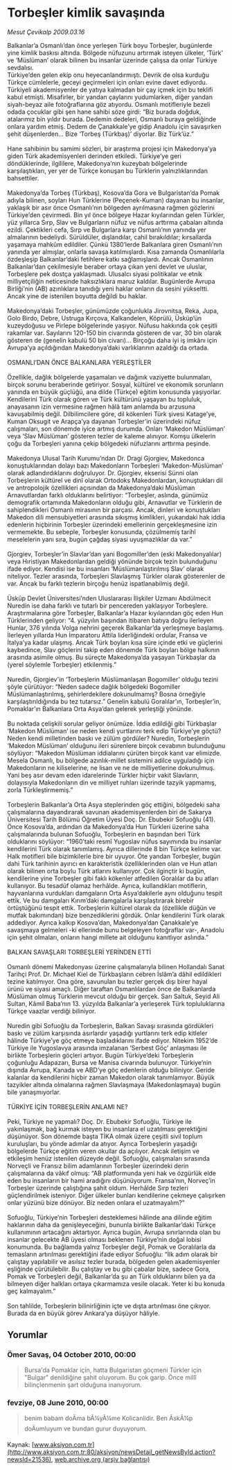 # Torbeşler kimlik savaşında

*Mesut Çevikalp 2009.03.16*

<div class="news-detail-text-todays">
 <div>
 </div>
 <div>
 </div>
 <div id="newsSpot">
  <font class="detail-spot">
   Balkanlar’a Osmanlı’dan önce yerleşen Türk boyu Torbeşler, bugünlerde yine kimlik baskısı altında. Bölgede nüfuzunu artırmak isteyen ülkeler, ‘Türk’ ve ‘Müslüman’ olarak bilinen bu insanlar üzerinde çalışsa da onlar Türkiye sevdalısı.
  </font>
 </div>
 <div id="newsText">
  <font class="detail-text">
   Türkiye’den gelen ekip onu heyecanlandırmıştı. Devrik de olsa kurduğu Türkçe cümlelerle, geceyi geçirmeleri için onları evine davet ediyordu. Türkiyeli akademisyenler de yatıya kalmadan bir çay içmek için bu teklifi kabul etmişti. Misafirler, bir yandan çaylarını yudumlarken, diğer yandan siyah-beyaz aile fotoğraflarına göz atıyordu. Osmanlı motifleriyle bezeli odada çocuklar gibi şen hane sahibi söze girdi: “Biz burada doğduk, atalarımız bin yıldır burada. Dedemin dedeleri, Osmanlı buraya geldiğinde onlara yardım etmiş. Dedem de Çanakkale’ye gidip Anadolu için savaşırken şehit düşenlerden… Bize ‘Torbeş (Türkbaş)’ diyorlar. Biz Türk’üz.”
   <br/>
   <br/>
   Hane sahibinin bu samimi sözleri, bir araştırma projesi için Makedonya’ya giden Türk akademisyenleri derinden etkiledi. Türkiye’ye geri döndüklerinde, ilgililere, Makedonya’nın kuzeybatı bölgelerinde karşılaştıkları, yer yer de Türkçe konuşan bu Türklerin yalnızlıklarından bahsettiler.
   <br/>
   <br/>
   Makedonya’da Torbeş (Türkbaş), Kosova’da Gora ve Bulgaristan’da Pomak adıyla bilinen, soyları Hun Türklerine (Peçenek-Kuman) dayanan bu insanlar, yaklaşık bir asır önce Osmanlı’nın bölgeden ayrılmasına rağmen gözlerini Türkiye’den çevirmedi. Bin yıl önce bölgeye Hazar kıyılarından gelen Türkler, yüz yıllarca Sırp, Slav ve Bulgarların nüfuz ve nüfus arttırma çabaları altında ezildi. Çektikleri cefa, Sırp ve Bulgarlara karşı Osmanlı’nın yanında yer almalarının bedeliydi. Sürüldüler, dışlandılar, cahil bırakıldılar; kırsallarda yaşamaya mahkûm edildiler. Çünkü 1380’lerde Balkanlara giren Osmanlı’nın yanında yer almışlar, onlarla savaşa katılmışlardı. Kısa zamanda Osmanlılarla özdeşleşip Balkanlar’daki fetihlere katkı sağlamışlardı. Ancak Osmanlının Balkanlar’dan çekilmesiyle beraber ortaya çıkan yeni devlet ve uluslar, Torbeşlere pek dostça yaklaşmadı. Ulusalcı siyasi politikalar ve etnik milliyetçiliğin neticesinde haksızlıklara maruz kaldılar. Bugünlerde Avrupa Birliği’nin (AB) azınlıklara tanıdığı yeni haklar onların da sesini yükseltti. Ancak yine de istenilen boyutta değildi bu haklar.
   <br/>
   <br/>
   Makedonya’daki Torbeşler, günümüzde çoğunlukla Jirovnitsa, Reka, Jupa, Golo Birdo, Debre, Ustruga Kırçova, Kalkandelen, Köprülü, Üsküp’ün kuzeydoğusu ve Pirlepe bölgelerinde yaşıyor. Nüfusu hakkında çok çeşitli rakamlar var. Sayılarını 120-150 bin civarında gösteren de var, 30 bin olarak gösteren de (genelin kabulü 50 bin civarı)… Birçoğu daha iyi iş imkânı için Avrupa’ya açıldığından Makedonya’daki varlıklarının azaldığı da ortada.
   <br/>
   <br/>
   OSMANLI’DAN ÖNCE BALKANLARA YERLEŞTİLER
   <br/>
   <br/>
   Özellikle, dağlık bölgelerde yaşamaları ve dağınık vaziyette bulunmaları, birçok sorunu beraberinde getiriyor. Sosyal, kültürel ve ekonomik sorunların yanında en büyük güçlüğü, ana dilde (Türkçe) eğitim konusunda yaşıyorlar. Kendilerini Türk olarak gören ve Türk kültürünü yaşayan bu topluluk, anayasanın izin vermesine rağmen hâlâ tam anlamda bu arzusuna kavuşabilmiş değil. Dilbilimcilere göre, dil kökenleri Türk şivesi Katage’ye, Kuman Oksugit ve Arapça’ya dayanan Torbeşler’in üzerindeki nüfuz çalışmaları, son dönemde iyice artmış durumda. Onları ‘Makedon Müslüman’ veya ‘Slav Müslüman’ gösteren tezler de kaleme alınıyor. Komşu ülkelerin çoğu da Torbeşleri yanına çekip bölgedeki nüfuzlarını arttırma peşinde.
   <br/>
   <br/>
   Makedonya Ulusal Tarih Kurumu’ndan Dr. Dragi Gjorgiev, Makedonca konuştuklarından dolayı bazı Makedonların Torbeşleri ‘Makedon-Müslüman’ olarak adlandırdıklarını doğruluyor. Dr. Gjorgiev, ekserisi Sünni olan Torbeşlerin kültürel ve dinî olarak Ortodoks Makedonlardan, konuştukları dil ve antropolojik özellikleri açısından da Makedonya’daki Müslüman Arnavutlardan farklı olduklarını belirtiyor: “Torbeşler, aslında, günümüz demografik ortamında Makedonların olduğu gibi, Arnavutlar ve Türklerin de sahiplendikleri Osmanlı mirasının bir parçası. Ancak, dinleri ve konuştukları Makedon dili mensubiyetleri arasında sıkışmış kimlikleri, yukarıdaki hak iddia edenlerin hiçbirinin Torbeşler üzerindeki emellerinin gerçekleşmesine izin vermemekte. Bu sebeple, Torbeşler konusunda, çözülmemiş tarihî meselelerin yanı sıra, bugün çağdaş siyasi uyuşmazlıklar da var.”
   <br/>
   <br/>
   Gjorgiev, Torbeşler’in Slavlar’dan yani Bogomiller’den  (eski Makedonyalılar) veya Hıristiyan Makedonlardan geldiği yönünde birçok tezin bulunduğunu ifade ediyor. Kendisi ise bu insanları ‘Müslümanlaştırılmış Slav’ olarak niteliyor. Tezler arasında, Torbeşleri Slavlaşmış Türkler olarak gösterenler de var. Ancak bu farklı tezlerin birçoğu henüz ispatlanabilmiş değil.
   <br/>
   <br/>
   Üsküp Devlet Üniversitesi’nden Uluslararası İlişkiler Uzmanı Abdülmecit Nuredin ise daha farklı ve tutarlı bir pencereden yaklaşıyor Torbeşlere. Araştırmalarına göre Torbeşler, Balkanlar’a Hazar kıyılarından göç eden Hun Türklerinden geliyor: “4. yüzyılın başından itibaren batıya doğru ilerleyen Hunlar, 376 yılında Volga nehrini geçerek Balkanlar’da yerleşmeye başlamış. İlerleyen yıllarda Hun İmparatoru Attila liderliğindeki ordular, Fransa ve İtalya’ya kadar ulaşmış. Ancak Türk boyları kısa süre içinde etki ve güçlerini kaybedince, Slav göçlerini takip eden dönemde Türk boyları bölge halkının arasında asimile olmuş. Bu süreçte Makedonya’da yaşayan Türkbaşlar da (yerel söylemle Torbeşler) etkilenmiş.”
   <br/>
   <br/>
   Nuredin, Gjorgiev'in ‘Torbeşlerin Müslümanlaşan Bogomiller’ olduğu tezini şöyle çürütüyor: “Neden sadece dağlık bölgedeki Bogomiller Müslümanlaştırılmış, şehirlerdekilere dokunulmamış? Bosna örneğiyle karşılaştırıldığında bu tez tutarsız.” Genelin kabulü Goralılar’ın, Torbeşler’in, Pomaklar’ın Balkanlara Orta Asya’dan gelerek yerleştiği yönünde.
   <br/>
   <br/>
   Bu noktada çelişkili sorular geliyor önümüze. İddia edildiği gibi Türkbaşlar ‘Makedon Müslüman’ ise neden kendi yurtlarını terk edip Türkiye’ye göçtü?  Neden kendi milletinden baskı ve zülüm gördüler? Nuredin, Torbeşlerin ‘Makedon Müslüman’ olduğunu ileri sürenlere birçok cevabının bulunduğunu söylüyor: “Makedon Müslüman iddialarını çürüten birçok kanıt var elimizde. Mesela Osmanlı, bu bölgede azınlık-millet sistemini adilce uyguladığı için Makedonların ne kiliselerine, ne lisan ve ne de milliyetlerine dokunulmuş. Yani beş asır devam eden idarelerinde Türkler hiçbir vakit Slavların, dolayısıyla Makedonların din ve milliyet ruhları üzerinde tazyik yapmamış,  zorla Türkleştirmemiş.”
   <br/>
   <br/>
   Torbeşlerin Balkanlar’a Orta Asya steplerinden göç ettiğini, bölgedeki saha çalışmalarına dayandırarak savunan akademisyenlerden biri de Sakarya Üniversitesi Tarih Bölümü Öğretim Üyesi Doç. Dr. Ebubekir Sofuoğlu (41). Önce Kosova’da, ardından da Makedonya’da Hun Türkleri üzerine saha çalışmalarında bulunan Sofuoğlu, Torbeşlerin en başından beri Türk olduklarını söylüyor: “1960’taki resmî Yugoslav nüfus sayımında bu insanlar kendilerini Türk olarak tanımlamış. Ayrıca dillerinde 8 bin Türkçe kelime var. Halk motifleri bile bizimkilerle bire bir uyuyor. Öte yandan Torbeşler, bugün dahi Türk tarihinin ayırıcı en karakteristik özelliklerinden olan ve Hun atları olarak bilinen orta boylu Türk atlarını kullanıyor. Çok ilginçtir ki bugün, kendilerine yine Torbeşler gibi faklı kökenler atfedilen Goralılar da bu atları kullanıyor. Bu tesadüf olamaz herhâlde. Ayrıca, kullandıkları motiflerin, hayvanlarına vurdukları damgaların Orta Asya’dakilerle aynı olduğunu tespit ettik. Ve bu damgaları Kırım’daki damgalarla karşılaştırarak birebir örtüştüğünü tespit ettik. Torbeşlerin kültürel olarak da (özellikle düğün ve mutfak bakımından) bize benzediklerini gördük. Onlar kendilerini Türk olarak addediyor. Ayrıca kalkıp Kosova’dan, Makedonya’dan Çanakkale’ye savaşmaya gelmeleri -ki ellerinde bunu belgeleyen fotoğraflar var-, Anadolu için şehit olmaları, onların hangi millete ait olduğunu kanıtlıyor aslında.”
   <br/>
   <br/>
   BALKAN SAVAŞLARI TORBEŞLERİ YERİNDEN ETTİ
   <br/>
   <br/>
   Osmanlı dönemi Makedonyası üzerine çalışmalarıyla bilinen Hollandalı Sanat Tarihçi Prof. Dr. Michael Kiel de Türkbaşların cebren İslâm’a dâhil edildikleri tezine katılmıyor. Ona göre, savunulan bu tezler gerçek dışı birer hayal ürünü ve siyasi amaçlı. Diğer taraftan Osmanlılardan önce de Balkanlarda Müslüman olmuş Türklerin mevcut olduğu bir gerçek. Sarı Saltuk, Seyid Ali Sultan, Kâmil Baba’nın 13. yüzyılda Balkanlar’a yerleşerek Türk topluluklarına Türkçe vaazlar verdiği biliniyor.
   <br/>
   <br/>
   Nuredin gibi Sofuoğlu da Torbeşlerin, Balkan Savaşı sırasında gördükleri baskı ve zülüm karşısında asırlardır yaşadığı yurtlarını terk edip kitleler hâlinde Türkiye’ye göç etmeye başladıklarını ifade ediyor. Nitekim 1952’de Türkiye ile Yugoslavya arasında imzalanan ‘Serbest Göç’ anlaşması ile birlikte Torbeşlerin göçleri artıyor. Bugün Türkiye’deki Torbeşlerin çoğunluğu Adapazarı, Bursa ve Manisa civarında bulunuyor. Türkiye’nin dışında Avrupa, Kanada ve ABD’ye göç edenlerin olduğu biliniyor. Geride kalanlar da kendilerini hiçbir zaman Makedon olarak tanımlamıyor. Büyük tazyikler altında olmalarına rağmen Slavlaşmaya (Makedonlaşmaya) bugün bile yanaşmıyorlar.
   <br/>
   <br/>
   TÜRKİYE İÇİN TORBEŞLERİN ANLAMI NE?
   <br/>
   <br/>
   Peki, Türkiye ne yapmalı? Doç. Dr. Ebubekir Sofuoğlu, Türkiye ile yakınlaşmak, bağ kurmak isteyen bu insanlara el uzatılması gerektiğini düşünüyor. Son dönemde başta TİKA olmak üzere çeşitli sivil toplum kuruluşları, bu yönde adımlar da atıyor. Ayrıca Torbeşlerin yaşadığı bölgelerde Türkçe eğitim veren okullar da açılıyor. Ancak iletişim ve etkileşim henüz istenilen düzeyde değil. Sofuoğlu, çalışmaları sırasında Norveçli ve Fransız bilim adamlarının Torbeşler üzerindeki derin çalışmalarına da vâkıf olmuş: “AB platformunda yeni hak ve özgürlük elde eden bu insanların bir hami aradığını düşünüyorum. Fransa’nın, Norveç’in Torbeşler üzerinde çalıştığına şahit oldum. Herhâlde Sırp tezleri güçlendirilmek isteniyor. Diğer ülkeler bunları kendilerine çekmeye çalışırken onlar yüzünü bize dönüyor. Biz neden onlara el uzatmayalım?”
   <br/>
   <br/>
   Sofuoğlu, Türkiye’nin Torbeşleri desteklemesi hâlinde ana dilinde eğitim haklarının daha da genişleyeceğini, bununla birlikte Balkanlar’daki Türkçe kullanımının artacağını aktartıyor. Ayrıca bugün, Avrupa sınırlarında olan bu insanlar gelecekte AB üyesi olması beklenen Türkiye’nin doğal lobisi konumunda. Bu bağlamda yalnız Torbeşler değil, Pomak ve Goralılarla da temasların artırılması gerektiğini ifade ediyor Sofuoğlu: “İlk adım olarak bir çalıştay yapılabilir ve asılsız tezler burada, bölgeden gelen akademisyenler eşliğinde çürütülebilir. Bu çalıştay ve bu gibi çabalar bize, sadece Gora, Pomak ve Torbeşleri değil, Balkanlar’da şu an Türk olduklarını bilen ya da bilmeyen diğer halkları ortaya çıkarmamıza vesile olacak. Yeter ki bu konuda geç kalmayalım.”
   <br/>
   <br/>
   Son tahlilde, Torbeşlerin bilinirliğinin içte ve dışta artırılması öne çıkıyor. Burada da en büyük görev Ankara’ya düşüyor hâliyle.
   <br/>
  </font>
 </div>
 <div>
 </div>
 <div>
 </div>
</div>


## Yorumlar

### Ömer Savaş, 04 October 2010, 00:00
> Bursa'da Pomaklar için, hatta Bulgaristan göçmeni Türkler için "Bulgar" denildiğine şahit oluyorum. Bu çok garip. Önce millî bilinçlenmenin şart olduğuna inanıyorum. 

### fevziye, 08 June 2010, 00:00
> benim babam doÄma bÃ¼yÃ¼me Kolicanlidir. Ben ÃskÃ¼p doÄumluyum ve bundan gurur duyuyorum.

Kaynak: [www.aksiyon.com.tr](http://www.aksiyon.com.tr:80/aksiyon/newsDetail_getNewsById.action?newsId=21536), [web.archive.org (arşiv bağlantısı)](http://web.archive.org/web/20130321074517/http://www.aksiyon.com.tr:80/aksiyon/newsDetail_getNewsById.action?newsId=21536)
